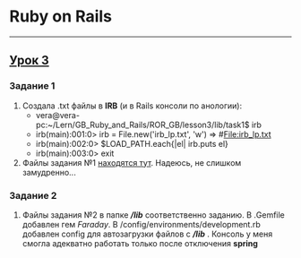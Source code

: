# Ruby on Rails
***
## [Урок 3]('https://github.com/CeMuPaMuDa/ROR_GB/tree/master/lesson3')
### Задание 1
1. Создала .txt файлы в **IRB** (и в Rails консоли по анологии):
    * vera@vera-pc:~/Lern/GB_Ruby_and_Rails/ROR_GB/lesson3/lib/task1$ irb
    * irb(main):001:0> irb = File.new('irb_lp.txt', 'w')
    => #<File:irb_lp.txt>
    * irb(main):002:0> $LOAD_PATH.each{|el| irb.puts el}
    * irb(main):003:0> exit
2. Файлы задания №1 [находятся тут](https://github.com/CeMuPaMuDa/ROR_GB/tree/master/lesson3/lib/task1). Надеюсь, не слишком замудренно...
### Задание 2   
1. Файлы задания №2 в папке ***/lib*** соответственно заданию. В .Gemfile добавлен гем *Faraday*. В /сonfig/environments/development.rb добавлен config для автозагрузки файлов с ***/lib*** . Консоль у меня смогла адекватно работать только после отключения **spring**

   


